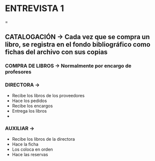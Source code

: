 


# ENTREVISTA 1 #
=

## CATALOGACIÓN -> Cada vez que se compra un libro, se registra en el fondo bibliográfico como fichas del archivo con sus copias

### COMPRA DE LIBROS -> Normalmente por encargo de profesores

### DIRECTORA -> 
- Recibe los libros de los proveedores
- Hace los pedidos
- Recibe los encargos
- Entrega los libros
- 


### AUXILIAR ->
- Recibe los libros de la directora
- Hace la ficha
- Los coloca en orden
- Hace las reservas


